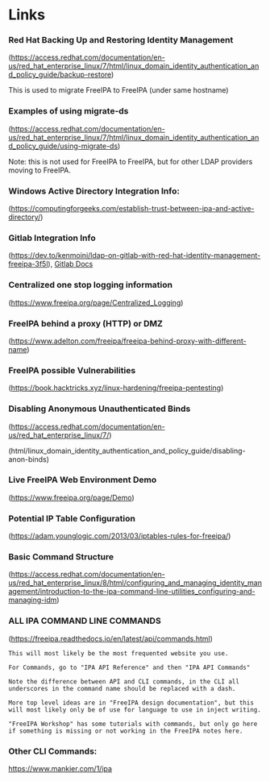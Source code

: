 # Links
 ### Red Hat Backing Up and Restoring Identity Management
 (https://access.redhat.com/documentation/en-us/red_hat_enterprise_linux/7/html/linux_domain_identity_authentication_and_policy_guide/backup-restore)
 
 This is used to migrate FreeIPA to FreeIPA (under same hostname)

 ### Examples of using migrate-ds
 (https://access.redhat.com/documentation/en-us/red_hat_enterprise_linux/7/html/linux_domain_identity_authentication_and_policy_guide/using-migrate-ds) 

 Note: this is not used for FreeIPA to FreeIPA, but for other LDAP providers moving to FreeIPA.

### Windows Active Directory Integration Info:
(https://computingforgeeks.com/establish-trust-between-ipa-and-active-directory/)

### Gitlab Integration Info
(https://dev.to/kenmoini/ldap-on-gitlab-with-red-hat-identity-management-freeipa-3f5l), [Gitlab Docs](https://docs.gitlab.com/ee/administration/auth/ldap/?tab=Helm+chart+%28Kubernetes%29)

### Centralized one stop logging information
(https://www.freeipa.org/page/Centralized_Logging) 

### FreeIPA behind a proxy (HTTP) or DMZ
(https://www.adelton.com/freeipa/freeipa-behind-proxy-with-different-name) 

### FreeIPA possible Vulnerabilities
(https://book.hacktricks.xyz/linux-hardening/freeipa-pentesting) 

### Disabling Anonymous Unauthenticated Binds
(https://access.redhat.com/documentation/en-us/red_hat_enterprise_linux/7/)

(html/linux_domain_identity_authentication_and_policy_guide/disabling-anon-binds)

### Live FreeIPA Web Environment Demo
(https://www.freeipa.org/page/Demo) 

### Potential IP Table Configuration
(https://adam.younglogic.com/2013/03/iptables-rules-for-freeipa/) 

### Basic Command Structure
(https://access.redhat.com/documentation/en-us/red_hat_enterprise_linux/8/html/configuring_and_managing_identity_management/introduction-to-the-ipa-command-line-utilities_configuring-and-managing-idm)

### ALL IPA COMMAND LINE COMMANDS
(https://freeipa.readthedocs.io/en/latest/api/commands.html)
```
This will most likely be the most frequented website you use.

For Commands, go to "IPA API Reference" and then "IPA API Commands"

Note the difference between API and CLI commands, in the CLI all underscores in the command name should be replaced with a dash.

More top level ideas are in "FreeIPA design documentation", but this will most likely only be of use for language to use in inject writing.

"FreeIPA Workshop" has some tutorials with commands, but only go here if something is missing or not working in the FreeIPA notes here.
```

### Other CLI Commands: 
https://www.mankier.com/1/ipa




